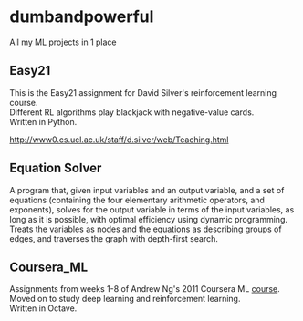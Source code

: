 # dumbandpowerful
All my ML projects in 1 place

## Easy21
This is the Easy21 assignment for David Silver's reinforcement learning course. <br />
Different RL algorithms play blackjack with negative-value cards. <br />
Written in Python.

http://www0.cs.ucl.ac.uk/staff/d.silver/web/Teaching.html 

## Equation Solver
A program that, given input variables and an output variable, and a set of equations (containing the four elementary arithmetic operators, and exponents), solves for the output variable in terms of the input variables, as long as it is possible, with optimal efficiency using dynamic programming. Treats the variables as nodes and the equations as describing groups of edges, and traverses the graph with depth-first search.

## Coursera_ML
Assignments from weeks 1-8 of Andrew Ng's 2011 Coursera ML [course](https://www.coursera.org/learn/machine-learning).
Moved on to study deep learning and reinforcement learning. <br />
Written in Octave.
